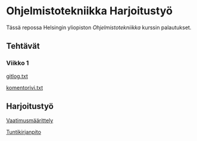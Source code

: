 # Ohjelmistotekniikka Harjoitustyö

Tässä repossa Helsingin yliopiston *Ohjelmistotekniikka* kurssin palautukset.

## Tehtävät

### Viikko 1

[gitlog.txt](https://github.com/MineTech0/ot-harjoitustyo/blob/master/laskarit/viikko1/gitlog.txt)

[komentorivi.txt](https://github.com/MineTech0/ot-harjoitustyo/blob/master/laskarit/viikko1/komentorivi.txt)

## Harjoitustyö

[Vaatimusmäärittely](https://github.com/MineTech0/ot-harjoitustyo/blob/master/dokumentaatio/vaatimusmaarittely.md)

[Tuntikirjanpito](https://github.com/MineTech0/ot-harjoitustyo/blob/master/dokumentaatio/tunitkirjanpito.md)
